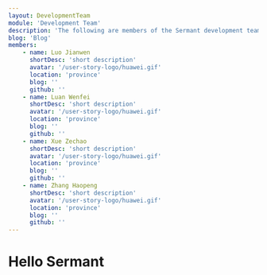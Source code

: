 ```yaml
---
layout: DevelopmentTeam
module: 'Development Team'
description: 'The following are members of the Sermant development team who have made significant contributions to the Sermant ecosystem and have a long-term commitment to the success of the project and its users.'
blog: 'Blog'
members: 
    - name: Luo Jianwen
      shortDesc: 'short description'
      avatar: '/user-story-logo/huawei.gif'
      location: 'province'
      blog: ''
      github: ''
    - name: Luan Wenfei
      shortDesc: 'short description'
      avatar: '/user-story-logo/huawei.gif'
      location: 'province'
      blog: ''
      github: ''
    - name: Xue Zechao
      shortDesc: 'short description'
      avatar: '/user-story-logo/huawei.gif'
      location: 'province'
      blog: ''
      github: ''
    - name: Zhang Haopeng
      shortDesc: 'short description'
      avatar: '/user-story-logo/huawei.gif'
      location: 'province'
      blog: ''
      github: ''
---
```

# Hello Sermant 
